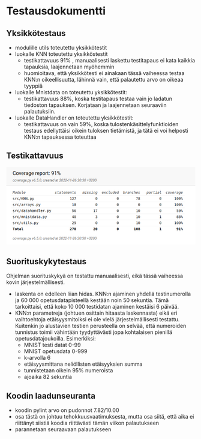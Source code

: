 # Testausdokumentti

## Yksikkötestaus
- modulille utils toteutettu yksikkötestit
- luokalle KNN toteutettu yksikköstestit
    - testikattavuus 91% , manuaalisesti laskettu testitapaus ei kata kaikkia tapauksia, laajennetaan myöhemmin
    - huomioitava, että yksikkötesti ei ainakaan tässä vaiheessa testaa KNN:n oikeellisuutta, lähinnä vain, että palautettu arvo on oikeaa tyyppiä
- luokalle Mnistdata on toteutettu yksikkötestit:
    - testikattavuus 88%, koska testitapaus testaa vain jo ladatun tiedoston tapauksen. Korjataan ja laajennetaan seuraaviin palautuksiin.
- luokalle DataHandler on toteutettu yksikkötestit:
    - testikattavuus on vain 59%, koska tulostenkäsittelyfunktioiden testaus edellyttäisi oikein tuloksen tietämistä, ja tätä ei voi helposti KNN:n tapauksessa toteuttaa

## Testikattavuus
![Testikattavuusraportti](https://github.com/miahro/tiralabra-knn/blob/main/dokumentaatio/TestCoverageReport.png)

## Suorituskykytestaus
Ohjelman suorituskykyä on testattu manuaalisesti, eikä tässä vaiheessa kovin järjestelmällisesti. 
- laskenta on edelleen liian hidas. KNN:n ajaminen yhdellä testinumerolla ja 60 000 opetusdatapisteellä kestään noin 50 sekuntia. Tämä tarkoittaisi, että koko 10 000 testidatan ajaminen kestäisi 6 päivää. 
- KNN:n parametreja (johtuen osittain hitaasta laskennasta) eikä eri vaihtoehtoja etäisyysmitoiksi ei ole vielä järjestelmällisesti testattu. Kuitenkin jo alustavien testien perusteella on selvää, että numeroiden tunnistus toimii vähintään tyydyttävästi jopa kohtalaisen pienillä opetusdatajoukoilla. Esimerkiksi:
    - MNIST testi datat 0-99
    - MNIST opetusdata 0-999
    - k-arvolla 6
    - etäisyysmittana neliöllisten etäisyyksien summa
    - tunnistetaan oikein 95% numeroista
    - ajoaika 82 sekuntia

## Koodin laadunseuranta
- koodin pylint arvo on pudonnot 7.82/10.00 
- osa tästä on johtuu tehokkuusvaatimuksesta, mutta osa siitä, että aika ei riittänyt siistiä koodia riittävästi tämän viikon palautukseen
- parannetaan seuraavaan palautukseen